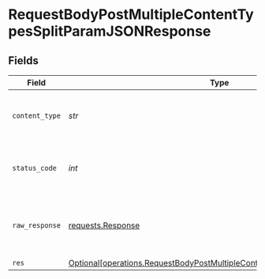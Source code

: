 # RequestBodyPostMultipleContentTypesSplitParamJSONResponse


## Fields

| Field                                                                                                                                                        | Type                                                                                                                                                         | Required                                                                                                                                                     | Description                                                                                                                                                  |
| ------------------------------------------------------------------------------------------------------------------------------------------------------------ | ------------------------------------------------------------------------------------------------------------------------------------------------------------ | ------------------------------------------------------------------------------------------------------------------------------------------------------------ | ------------------------------------------------------------------------------------------------------------------------------------------------------------ |
| `content_type`                                                                                                                                               | *str*                                                                                                                                                        | :heavy_check_mark:                                                                                                                                           | HTTP response content type for this operation                                                                                                                |
| `status_code`                                                                                                                                                | *int*                                                                                                                                                        | :heavy_check_mark:                                                                                                                                           | HTTP response status code for this operation                                                                                                                 |
| `raw_response`                                                                                                                                               | [requests.Response](https://requests.readthedocs.io/en/latest/api/#requests.Response)                                                                        | :heavy_check_mark:                                                                                                                                           | Raw HTTP response; suitable for custom response parsing                                                                                                      |
| `res`                                                                                                                                                        | [Optional[operations.RequestBodyPostMultipleContentTypesSplitParamJSONRes]](../../models/operations/requestbodypostmultiplecontenttypessplitparamjsonres.md) | :heavy_minus_sign:                                                                                                                                           | OK                                                                                                                                                           |
